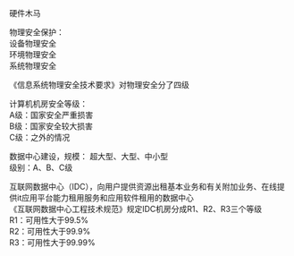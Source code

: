 硬件木马

物理安全保护：  
设备物理安全  
环境物理安全  
系统物理安全  

《信息系统物理安全技术要求》对物理安全分了四级  

计算机机房安全等级：  
A级：国家安全严重损害  
B级：国家安全较大损害  
C级：之外的情况  

数据中心建设，规模：
超大型、大型、中小型  
级别：A、B、C级  

互联网数据中心（IDC），向用户提供资源出租基本业务和有关附加业务、在线提供it应用平台能力租用服务和应用软件租用的数据中心  
《互联网数据中心工程技术规范》规定IDC机房分成R1、R2、R3三个等级  
R1：可用性大于99.5%  
R2：可用性大于99.9%  
R3：可用性大于99.99%  
